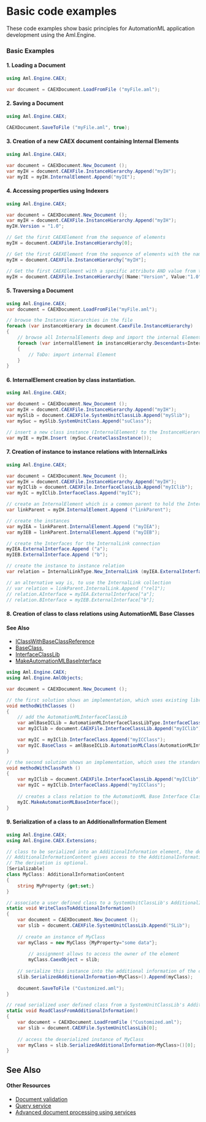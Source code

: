 # Basic code examples

These code examples show basic principles for AutomationML application development using the Aml.Engine.

### Basic Examples

#### 1. Loading a Document

``` C#
using Aml.Engine.CAEX;

var document = CAEXDocument.LoadFromFile ("myFile.aml");
```

#### 2. Saving a Document

``` C#
using Aml.Engine.CAEX;

CAEXDocument.SaveToFile ("myFile.aml", true);
```

#### 3. Creation of a new CAEX document containing  Internal Elements

``` C#
using Aml.Engine.CAEX;

var document = CAEXDocument.New_Document ();
var myIH = document.CAEXFile.InstanceHierarchy.Append("myIH");
var myIE = myIH.InternalElement.Append("myIE");
```

#### 4. Accessing properties using Indexers

``` C#
using Aml.Engine.CAEX;

var document = CAEXDocument.New_Document ();
var myIH = document.CAEXFile.InstanceHierarchy.Append("myIH");
myIH.Version = "1.0";

// Get the first CAEXElement from the sequence of elements
myIH = document.CAEXFile.InstanceHierarchy[0];

// Get the first CAEXElement from the sequence of elements with the name "myIH"
myIH = document.CAEXFile.InstanceHierarchy["myIH"];

// Get the first CAEXElement with a specific attribute AND value from the sequence of elements
myIH = document.CAEXFile.InstanceHierarchy[(Name:"Version", Value:"1.0")];
```

#### 5. Traversing a Document

``` C#
using Aml.Engine.CAEX;
var document = CAEXDocument.LoadFromFile("myFile.aml");

// browse the Instance Hierarchies in the file
foreach (var instanceHierary in document.CaexFile.InstanceHierarchy)
{
    // browse all InternalElements deep and import the internal Elements to your system
    foreach (var internalElement in instanceHierarchy.Descendants<InternalElementType>())
    {
        // ToDo: import internal Element
    }
}
```
#### 6. InternalElement creation by class instantiation.

``` C#
using Aml.Engine.CAEX;

var document = CAEXDocument.New_Document ();
var myIH = document.CAEXFile.InstanceHierarchy.Append("myIH");
var mySlib = document.CAEXFile.SystemUnitClassLib.Append("mySlib");
var mySuc = mySlib.SystemUnitClass.Append("suClass");

// insert a new class instance (InternalElement) to the InstanceHierarchy
var myIE = myIH.Insert (mySuc.CreateClassInstance());
```
#### 7. Creation of instance to instance relations with InternalLinks

``` C#
using Aml.Engine.CAEX;

var document = CAEXDocument.New_Document ();
var myIH = document.CAEXFile.InstanceHierarchy.Append("myIH");
var myIClib = document.CAEXFile.InterfaceClassLib.Append("myIClib");
var myIC = myIClib.InterfaceClass.Append("myIC");

// create an InternalElement which is a common parent to hold the InternalLink
var linkParent = myIH.InternalElement.Append ("linkParent");

// create the instances
var myIEA = linkParent.InternalElement.Append ("myIEA");
var myIEB = linkParent.InternalElement.Append ("myIEB");

// create the Interfaces for the InternalLink connection
myIEA.ExternalInterface.Append ("a");
myIEB.ExternalInterface.Append ("b");

// create the instance to instance relation
var relation = InternalLinkType.New_InternalLink (myIEA.ExternalInterface["a"], myIEB.ExternalInterface["b"], "rel1");

// an alternative way is, to use the InternalLink collection
// var relation = linkParent.InternalLink.Append ("rel1");
// relation.AInterface = myIEA.ExternalInterface["a"];
// relation.BInterface = myIEB.ExternalInterface["b"];
```
#### 8. Creation of class to class relations using AutomationML Base Classes

#### See Also

- [IClassWithBaseClassReference](../Documentation/Aml.Engine.CAEX/IClassWithBaseClassReference/README.md/)
- [BaseClass](../Documentation/Aml.Engine.CAEX/InterfaceFamilyType/BaseClass.md/), 
- [InterfaceClassLib](../Documentation/Aml.Engine.AmlObjects/AutomationMLInterfaceClassLibType/README.md/) 
- [MakeAutomationMLBaseInterface](../Documentation/Aml.Engine.AmlObjects/AutomationMLInterfaceClassLib/MakeAutomationMLBaseInterface.md/)

``` C#
using Aml.Engine.CAEX;
using Aml.Engine.AmlObjects;

var document = CAEXDocument.New_Document ();

// the first solution shows an implementation, which uses existing libraries and classes
void methodWithClasses ()
{
    // add the AutomationMLInterfaceClassLib
    var amlBaseICLib = AutomationMLInterfaceClassLibType.InterfaceClassLib(document);
    var myIClib = document.CAEXFile.InterfaceClassLib.Append("myIClib");

    var myIC = myIClib.InterfaceClass.Append("myICClass");
    var myIC.BaseClass = amlBaseICLib.AutomationMLClass(AutomationMLInterfaceClassLib.AutomationMLBaseInterface);
}

// the second solution shows an implementation, which uses the standardized class path
void methodWithClassPath ()
{
    var myIClib = document.CAEXFile.InterfaceClassLib.Append("myIClib");
    var myIC = myIClib.InterfaceClass.Append("myICClass");
    
    // creates a class relation to the AutomationML Base Interface Class
    myIC.MakeAutomationMLBaseInterface();
}
```

#### 9. Serialization of a class to an AdditionalInformation Element

``` C#
using Aml.Engine.CAEX;
using Aml.Engine.CAEX.Extensions;

// class to be serialized into an AdditionalInformation element, the derivation from
// AdditionalInformationContent gives access to the AdditionalInformation CAEX owner.
// The derivation is optional.
[Serializable]
class MyClass: AdditionalInformationContent
{
	string MyProperty {get;set;}
}

// associate a user defined class to a SystemUnitClassLib's AdditionalInformation via serialization
static void WriteClassToAdditionalInformation()
{
	var document = CAEXDocument.New_Document ();
	var slib = document.CAEXFile.SystemUnitClassLib.Append("SLib");
	
	// create an instance of MyClass
	var myClass = new MyClass {MyProperty="some data"};
    
        // assignment allows to access the owner of the element
        myClass.CaexObject = slib;
	
	// serialize this instance into the additional information of the created library
	slib.SerializedAdditionalInformation<MyClass>().Append(myClass);
	
	document.SaveToFile ("Customized.aml");
}	

// read serialized user defined class from a SystemUnitClassLib's AdditionalInformation via deserialization
static void ReadClassFromAdditionalInformation()
{
	var document = CAEXDocument.LoadFromFile ("Customized.aml");
	var slib = document.CAEXFile.SystemUnitClassLib[0];
	
	// access the deserialized instance of MyClass
	var myClass = slib.SerializedAdditionalInformation<MyClass>()[0];	
}	

```


## See Also


#### Other Resources

- [Document validation](validation.md)
- [Query service](queries.md)
- [Advanced document processing using services](service.md)

